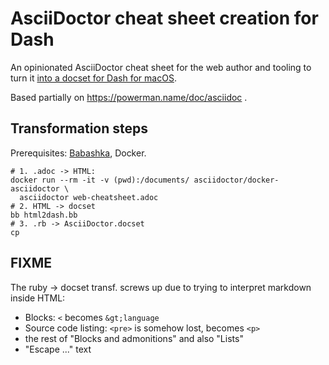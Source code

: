 AsciiDoctor cheat sheet creation for Dash
=========================================

An opinionated AsciiDoctor cheat sheet for the web author and tooling to turn it [into a docset for Dash for macOS](https://github.com/Kapeli/cheatset#readme).

Based partially on https://powerman.name/doc/asciidoc .

## Transformation steps

Prerequisites: [Babashka](https://babashka.org), Docker.

    # 1. .adoc -> HTML:
    docker run --rm -it -v (pwd):/documents/ asciidoctor/docker-asciidoctor \
      asciidoctor web-cheatsheet.adoc
    # 2. HTML -> docset
    bb html2dash.bb
    # 3. .rb -> AsciiDoctor.docset
    cp 

## FIXME

The ruby -> docset transf. screws up due to trying to interpret markdown inside HTML:

* Blocks: `<` becomes `&gt;language`
* Source code listing: `<pre>` is somehow lost, becomes `<p>`
* the rest of "Blocks and admonitions" and also "Lists"
* "Escape ..." text 